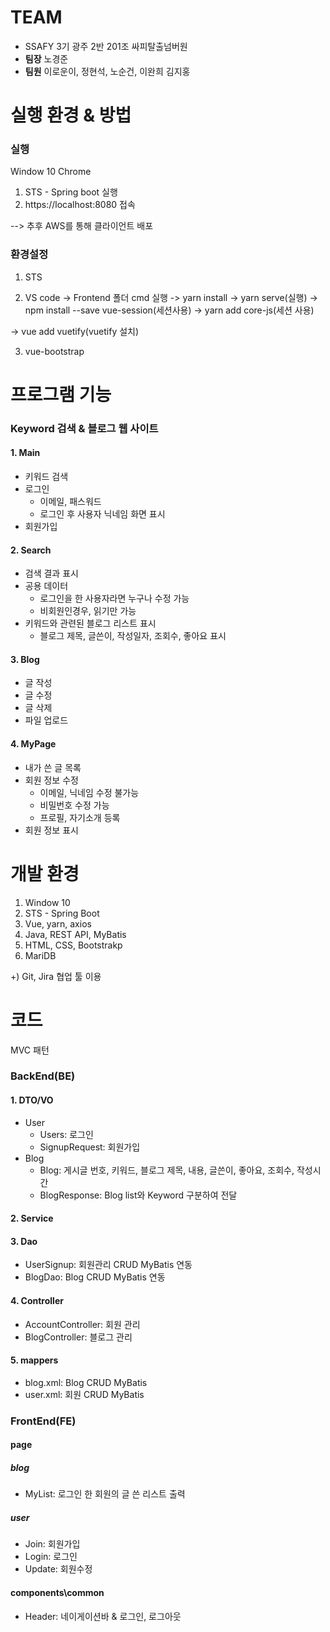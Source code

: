 # TEAM
- SSAFY 3기 광주 2반 201조 싸피탈출넘버원
- **팀장** 노경준
- **팀원** 이로운이, 정현석, 노순건, 이완희 김지홍


# 실행 환경 & 방법
### 실행
Window 10 Chrome
1. STS - Spring boot 실행
2. https://localhost:8080 접속

--> 추후 AWS를 통해 클라이언트 배포
### 환경설정
1. STS

2. VS code
  -> Frontend 폴더 cmd 실행
  -> yarn install
  -> yarn serve(실행)
  -> npm install --save vue-session(세션사용)
  -> yarn add core-js(세션 사용)

  -> vue add vuetify(vuetify 설치)

  

3. vue-bootstrap

# 프로그램 기능
### Keyword 검색 & 블로그 웹 사이트
#### 1. Main
- 키워드 검색
- 로그인
    - 이메일, 패스워드
    - 로그인 후 사용자 닉네임 화면 표시
- 회원가입

#### 2. Search
- 검색 결과 표시
- 공용 데이터
    - 로그인을 한 사용자라면 누구나 수정 가능
    - 비회원인경우, 읽기만 가능
- 키워드와 관련된 블로그 리스트 표시
    - 블로그 제목, 글쓴이, 작성일자, 조회수, 좋아요 표시

#### 3. Blog
- 글 작성
- 글 수정
- 글 삭제
- 파일 업로드

#### 4. MyPage
- 내가 쓴 글 목록
- 회원 정보 수정
    - 이메일, 닉네임 수정 불가능
    - 비밀번호 수정 가능
    - 프로필, 자기소개 등록
- 회원 정보 표시


# 개발 환경
1. Window 10
2. STS - Spring Boot
3. Vue, yarn, axios
4. Java, REST API, MyBatis
5. HTML, CSS, Bootstrakp
6. MariDB

+) Git, Jira 협업 툴 이용


# 코드
MVC 패턴
### BackEnd(BE)
#### 1. DTO/VO
- User
    - Users: 로그인
    - SignupRequest: 회원가입
- Blog
    - Blog: 게시글 번호, 키워드, 블로그 제목, 내용, 글쓴이, 좋아요, 조회수, 작성시간
    - BlogResponse: Blog list와 Keyword 구분하여 전달
#### 2. Service
#### 3. Dao
- UserSignup: 회원관리 CRUD MyBatis 연동
- BlogDao: Blog CRUD MyBatis 연동
#### 4. Controller
- AccountController: 회원 관리
- BlogController: 블로그 관리
#### 5. mappers
- blog.xml: Blog CRUD MyBatis
- user.xml: 회원 CRUD MyBatis

### FrontEnd(FE)
#### page
##### blog
- MyList: 로그인 한 회원의 글 쓴 리스트 출력
##### user
- Join: 회원가입
- Login: 로그인
- Update: 회원수정
#### components\common
- Header: 네이게이션바 & 로그인, 로그아웃
